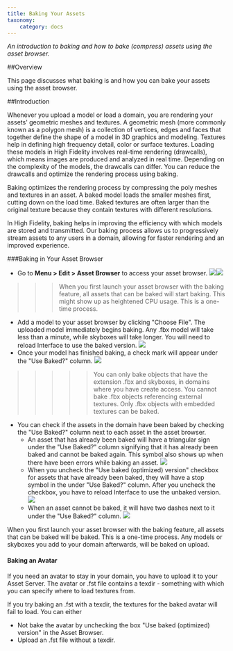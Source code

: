 ```yaml
---
title: Baking Your Assets
taxonomy:
    category: docs
---
```


*An introduction to baking and how to bake (compress) assets using the asset browser.*

##Overview

This page discusses what baking is and how you can bake your assets using the asset browser. 

##Introduction

Whenever you upload a model or load a domain, you are rendering your assets' geometric meshes and textures. A geometric mesh (more commonly known as a polygon mesh) is a collection of vertices, edges and faces that together define the shape of a model in 3D graphics and modeling. Textures help in defining high frequency detail, color or surface textures. Loading these models in High Fidelity involves real-time rendering (drawcalls), which means images are produced and analyzed in real time. Depending on the complexity of the models, the drawcalls can differ. You can reduce the drawcalls and optimize the rendering process using baking. 

Baking optimizes the rendering process by compressing the poly meshes and textures in an asset. A baked model loads the smaller meshes first, cutting down on the load time. Baked textures are often larger than the original texture because they contain textures with different resolutions. 

In High Fidelity, baking helps in improving the efficiency with which models are stored and transmitted. Our baking process allows us to progressively stream assets to any users in a domain, allowing for faster rendering and an improved experience. 

###Baking in Your Asset Browser

* Go to **Menu > Edit > Asset Browser** to access your asset browser. ![](edit-asset-browser.PNG)![](asset-browser.PNG)
>>>When you first launch your asset browser with the baking feature, all assets that can be baked will start baking. This might show up as heightened CPU usage. This is a one-time process.

* Add a model to your asset browser by clicking "Choose File". The uploaded model immediately begins baking. Any .fbx model will take less than a minute, while skyboxes will take longer. You will need to reload Interface to use the baked version. ![](model-baking.PNG)
* Once your model has finished baking, a check mark will appear under the "Use Baked?" column. ![](finished-baking.PNG)
>>>>> You can only bake objects that have the extension .fbx and skyboxes, in domains where you have create access. You cannot bake .fbx objects referencing external textures. Only .fbx objects with embedded textures can be baked. 


* You can check if the assets in the domain have been baked by checking the "Use Baked?" column next to each asset in the asset browser. 
  * An asset that has already been baked will have a triangular sign under the "Use Baked?" column signifying that it has already been baked and cannot be baked again. This symbol also shows up when there have been errors while baking an asset. ![](baked.PNG)
  * When you uncheck the "Use baked (optimized) version" checkbox for assets that have already been baked, they will have a stop symbol in the under "Use Baked?" column. After you uncheck the checkbox, you have to reload Interface to use the unbaked version. ![](uncheck-bake.PNG)
  * When an asset cannot be baked, it will have two dashes next to it under the "Use Baked?" column. ![](no-bake.PNG)

When you first launch your asset browser with the baking feature, all assets that can be baked will be baked. This is a one-time process. Any models or skyboxes you add to your domain afterwards, will be baked on upload. 

#### Baking an Avatar

If you need an avatar to stay in your domain, you have to upload it to your Asset Server. The avatar or .fst file contains a texdir - something with which you can specify where to load textures from. 

If you try baking an .fst with a texdir, the textures for the baked avatar will fail to load. You can either
* Not bake the avatar by unchecking the box "Use baked (optimized) version" in the Asset Browser. 
* Upload an .fst file without a texdir. 


